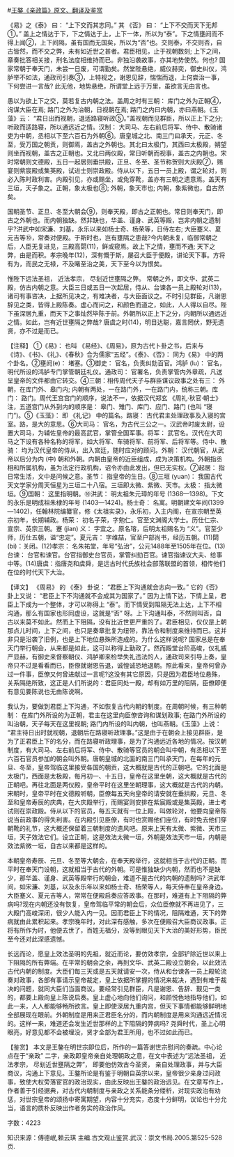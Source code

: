 #[王鏊《亲政篇》原文、翻译及鉴赏](https://www.vrrw.net/wx/14154.html)

《易》之《泰》 曰： “上下交而其志同。” 其 《否》 曰： “上下不交而天下无邦①。” 盖上之情达于下，下之情达于上，上下一体，所以为“泰”。下之情壅阏而不得上闻②，上下间隔，虽有国而无国矣，所以为“否”也。交则泰，不交则否，自古皆然，而不交之弊，未有如近世之甚者。君臣相见，止于视朝数刻; 上下之间，章奏批答相关接，刑名法度相维持而已。非独沿袭故事，亦其地势使然。何也? 国家常朝于奉天门，未尝一日废，可谓勤矣。然堂陛悬绝，威仪赫奕，御史纠仪，鸿胪举不如法，通政司引奏③，上特视之，谢恩见辞，惴惴而退，上何尝治一事，下何尝进一言哉? 此无他，地势悬绝，所谓堂上远于万里，虽欲言无由言也。

愚以为欲上下之交，莫若复古内朝之法。盖周之时有三朝： 库门之外为正朝④，询谋大臣在焉; 路门之外为治朝，日视朝在焉; 路门之内曰内朝，亦曰燕朝。《玉藻》云： “君日出而视朝，退适路寝听政⑤。”盖视朝而见群臣，所以正上下之分; 听政而适路寝，所以通远近之情。汉制： 大司马、左右前后将军、侍中、散骑诸吏为中朝，丞相以下至六百石为外朝⑥。唐皇城之北、南三门曰承天，元正、冬至，受万国之朝贡，则御焉，盖古之外朝也。其北曰太极门，其西曰太极殿，朔望则坐而视朝，盖古之正朝也。又北曰两仪殿，常日听朝而视事，盖古之内朝也。宋时常朝则文德殿，五日一起居则垂拱殿，正旦、冬至、圣节称贺则大庆殿⑦，赐宴则紫宸殿或集英殿，试进士则崇政殿。侍从以下，五日一员上殿，谓之轮对，则必入陈时政利害。内殿引见，亦或赐坐，或免穿靴，盖亦有三朝之遗意焉。盖天有三垣，天子象之。正朝，象太极也⑧; 外朝，象天市也; 内朝，象紫微也，自古然矣。

国朝圣节、正旦、冬至大朝会⑨，则奉天殿，即古之正朝也。常日则奉天门，即古之外朝也。而内朝独缺。然非缺也，华盖、谨身、武英等殿，岂非内朝之遗制乎?洪武中如宋濂、刘基，永乐以来如杨士奇、杨荣等，日侍左右; 大臣蹇义、夏元吉等⑩，常奏对便殿。于斯时也，岂有壅隔之患哉?今内朝未复，临御常朝之后，人臣无复进见，三殿高閟(11)，鲜或窥焉。故上下之情，壅而不通; 天下之弊，由是而积。孝宗晚年(12)，深有慨于斯，屡召大臣于便殿，讲论天下事。方将有为，而民之无禄，不及睹至治之美，天下至今以为恨矣。

惟陛下远法圣祖， 近法孝宗， 尽刬近世壅隔之弊。 常朝之外，即文华、武英二殿，仿古内朝之意。大臣三日或五日一次起居，侍从、台谏各一员上殿轮对(13)，诸司有事咨决，上据所见决之，有难决者，与大臣面议之。不时引见群臣，凡谢恩辞见之类，皆得上殿陈奏。虚心而问之，和颜色而道之，如此，人人得以自尽。陛下虽深居九重，而天下之事灿然毕陈于前。外朝所以正上下之分，内朝所以通远近之情。如此，岂有近世壅隔之弊哉? 唐虞之时(14)，明目达聪，嘉言罔伏，野无遗贤，亦不过是而已。



【注释】 ①《易》： 也叫 《易经》、《周易》，原为古代卜卦之书，后来与 《诗》、《书》、《礼》、《春秋》合为儒家“五经”。《泰》、《否》： 同为《易》 中的两个卦名。②壅阏(e)： 堵塞。③御史： 官名，负责纠劾百官。鸿胪 (lu)： 官名，明代所设的鸿胪专门掌管朝廷礼仪。通政司： 官署名，负责掌管内外章疏，凡送呈皇帝的文件都由它转交。④三朝：相传周代天子与群臣谋议政事之处有三： 外朝，在库门外、皋门内; 内朝有两处，一在路门外，一在路门内，统称三朝。库门： 路门。周代王宫宫门的顺序，说法不一，依据汉代郑玄 《周礼·秋官·朝士》注，五道宫门从外到内的顺序是： 皋门、雉门、库门、应门、路门 (也叫 “寝门”)。⑤《玉藻》： 即 《礼记》 中的篇名。路寝： 古代君主处理政事及入寝的宫室。路，是大的意思。⑥大司马： 官名，为古代三公之一。汉武帝时废太尉，设置大司马，为辅佐皇帝的最高武官，掌管全国军事。将军： 武官名。汉代在大司马之下设有各种名称的将军，如大将军、车骑将军、前将军、后将军等。侍中、散骑： 均为汉代皇帝的侍从，出入宫廷，随时应对的顾问。外朝： 汉代朝官，从武帝以后分为内 (中) 朝和外朝。内朝由皇帝的近臣组成，成为决策机构。外朝指丞相和所属机构，虽为法定行政机构，诏令亦由此发出，但已无实权。⑦起居： 指日常生活，文中是问候之意。圣节： 指皇帝的生日。⑧三垣 (yuan)： 我国古代天文学家分周天恒星为三垣二十八宿。三垣即太微、紫微、天市。太极： 指太微垣。⑨国朝： 这里指明朝。⑩洪武： 明太祖朱元璋的年号 (1368—1398)。下文的永乐是明成祖朱棣的年号 (1403—1424)。杨士奇： 名寓。明朝建文年间(1399—1402)，任翰林院编纂官，修《太祖实录》，永乐初，入主内阁，在宣宗朝至英宗初年，长期辅政。杨荣： 初名子荣，字勉仁。官至文渊阁大学士。历仕仁宗、宣宗、英宗三朝。蹇 (jian) 义： 字宜之。原名瑢，后明太祖赐名为 “义”。官至少师，历仕五朝，谥“忠定”。夏元吉： 字维喆，官至户部尚书，经历五朝。(11)閟(bi)：关闭。(12)孝宗： 名朱祐堂，年号“弘治”，公元1488年至1505年在位。(13)台谏： 台官和谏官。台官指御史台官员，掌管纠劾百官。谏官指谏议大夫、给事中等。(14)唐虞：指唐尧和虞舜，是远古时代氏族社会部落联盟的首领，相传他们在位的时代天下大治。

【译文】 《周易》 的 《泰》 卦说： “君臣上下沟通就会志向一致。” 它的《否》卦上又说： “君臣上下不沟通就不会成其为国家了。” 因为上情下达，下情上呈，君臣上下成为一个整体，才可以称得上 “泰”。而下情受到阻隔无法上达，上下不相沟通，那么有国家也形同虚设，这就是“否” 呀。上下沟通叫泰，不然则叫否，自古以来莫不如此。然而上下阻隔，没有比近世更严重的了。君臣相见，仅仅是上朝那点儿时间，上下之间，也只是奏章批复为纽带，靠法令和制度来维持而已。这并非只是沿袭了旧例，也是上下地位悬殊所造成的。为什么这样说呢? 国家总是在奉天门举行朝会，从来都是如此，这可以称得上勤政了。然而殿堂台阶高峻，仪礼威严显赫，有御史来督察朝仪、鸿胪卿来检举失礼违法的人，通政司来引导上奏，皇帝只不过是看看而已，臣僚就谢恩告退，诚惶诚恐地退朝。照此看来，皇帝何曾办过一件事，臣僚又何曾进献过一言呢?这没有其它原因，只是因为君臣地位悬殊，关系隔绝所致，这正是人们所说的：君臣同处一殿，却有如万里的阻隔，臣僚即便有意见要陈说也无由陈说啊。

我认为，要做到君臣上下沟通，不如恢复古代内朝的制度。在周朝时候，有三种朝制： 在库门外所设的为正朝，君主在这里向臣僚咨询和谋划政事; 在路门外所设的叫治朝，天子每天在这里视朝; 路门内所设的叫内朝，也叫燕朝。《玉藻》上说： “君主待日出时就视朝，退朝后在路寝听政理事。”这是由于在朝会上接见群臣，是为了正君臣上下的名分，而在路寝听政理事，是为了沟通远近各地的情况。按汉朝制度，有大司马、左右前后将军、侍中、散骑等官员的朝会叫中朝，有丞相以下至六百石官员参加的朝会叫外朝。唐朝皇城的北面的南三门叫承天门，在每年的元旦、冬至，皇帝驾临这里接受各国的朝贡，这大概就是古代的正朝吧。它的北面是太极门，西面是太极殿，每月初一、十五日，皇帝在这里坐朝，这大概就是古代的正朝吧。再往北面是两仪殿，皇帝平时在这里坐朝理事，这大概就是古代的内朝。宋朝时，皇帝平时在文德殿听朝，臣僚每五天向皇帝的请安就在垂拱殿，元旦、冬至和皇帝寿辰的庆典，在大庆殿举行，而赐宴则安排在紫宸殿或是集英殿，进士考试则在崇政殿。侍从以下的官员，每五天就有一位上殿，叫做轮对，他要向皇帝陈说当前政事的得失利害。在内殿引见臣僚，有时也赏赐他们座位，有时免去他们穿朝靴的礼节，这大概还保留着三朝制度的遗风吧。原来上天有太微、紫微、天市三垣，天子效法它们。设立正朝，这是效法太微一垣，外朝是效法天市一垣，内朝是效法紫微一垣，自古以来都是这样的。

本朝皇帝寿辰、元旦、冬至等大朝会，在奉天殿举行，这就相当于古代的正朝。而平时在奉天门设朝，这就相当于古代的外朝。可是惟独缺少内朝，然而也不是缺少，那华盖、谨身、武英等殿举行的朝会，难道不是古代的内朝的遗制吗? 洪武年间，如宋濂、刘基，以及永乐年以来如杨士奇、杨荣等人，每天侍奉在皇帝身边。大臣蹇义、夏元吉等人，常常在便殿启奏应答政事。在那时，难道有上下阻隔的弊病吗?现在内朝还没有恢复，皇帝驾临平常的朝会后，众位臣僚就不再进见了，三大殿门高峻深闭，很少人能入内一见。因而君臣上下的情况，阻隔难通，天下的弊病就由此累积起来。孝宗晚年时，对此深有感触，多次在便殿召大臣商议政事。正将有所作为时，他便去世了，百姓无福分，没等到眼见天下大治的美好形势，臣民至今还对此深感遗憾。

长远而论，愿皇上效法圣明的先祖，就近而论，要仿效孝宗，全部铲除近世以来上下阻隔的所有弊端。在平常的朝会之余，再到文华、武英二殿设立朝会，以此效法古代内朝的制度。大臣们每三天或是五天就请安一次，侍从和台谏各一员上殿轮流奏对政事，各部有事请示皇帝裁定，皇上依据所掌握的情况来裁决，遇到有难于裁决的问题，就同大臣们当面商议。要经常引见群臣，凡是谢恩、告辞、觐见一类的，都要上殿向皇上陈说启奏。皇上虚心地向他们询问，和颜悦色地指导他们，如此一来，人人都能够畅所欲言。皇上即使深居九重内宫，但天下事情都能够鲜明地全部展现在眼前。外朝制度是用来正君臣名分的，而内朝制度是用来沟通远近情况的。这样一来，难道还会发生近世那样的上下阻隔的弊病吗? 尧舜时代，圣上心明眼亮，好意见都不会被埋没，贤才全部为君王所用，也不过如此而已。

【鉴赏】 本文是王鏊在明世宗即位后，所作的一篇答谢世宗慰问的奏疏。中心论点在于“亲政” 二字，亲政即皇帝亲自处理朝政之意，在文中表述为“远法圣祖， 近法孝宗， 尽刬近世壅隔之弊”， 即要他仿效古今圣贤， 亲自处理政事，并与大臣商议，沟通上下意见。王鏊所论是有鉴于明朝自英宗以来，皇帝很少亲身过问政事，致使大权旁落宦官的政治现实，由此反映出王鏊的政治远见。在文章写作上，作者善于引经据典，对古代内朝制度与亲政之关系能条分缕析，对现实政治有劝惩，对世宗皇帝的颂扬中寄寓期望，内容十分充实，态度十分鲜明，议论也十分允当，语言的质朴反映出作者务实的政治作风。

字数：4223

知识来源：傅德岷,赖云琪 主编.古文观止鉴赏.武汉：崇文书局.2005.第525-528页.

